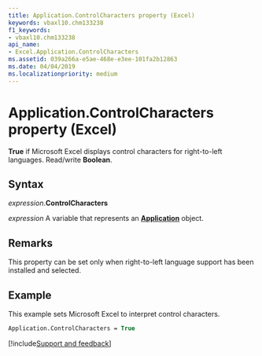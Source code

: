 ```yaml
---
title: Application.ControlCharacters property (Excel)
keywords: vbaxl10.chm133238
f1_keywords:
- vbaxl10.chm133238
api_name:
- Excel.Application.ControlCharacters
ms.assetid: 039a266a-e5ae-468e-e3ee-101fa2b12863
ms.date: 04/04/2019
ms.localizationpriority: medium
---
```



# Application.ControlCharacters property (Excel)

**True** if Microsoft Excel displays control characters for right-to-left languages. Read/write **Boolean**.


## Syntax

_expression_.**ControlCharacters**

_expression_ A variable that represents an **[Application](Excel.Application(object).md)** object.


## Remarks

This property can be set only when right-to-left language support has been installed and selected.


## Example

This example sets Microsoft Excel to interpret control characters.

```vb
Application.ControlCharacters = True
```




[!include[Support and feedback](~/includes/feedback-boilerplate.md)]
